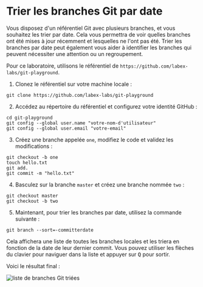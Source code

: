 # Trier les branches Git par date

Vous disposez d'un référentiel Git avec plusieurs branches, et vous souhaitez les trier par date. Cela vous permettra de voir quelles branches ont été mises à jour récemment et lesquelles ne l'ont pas été. Trier les branches par date peut également vous aider à identifier les branches qui peuvent nécessiter une attention ou un regroupement.

Pour ce laboratoire, utilisons le référentiel de `https://github.com/labex-labs/git-playground`.

1. Clonez le référentiel sur votre machine locale :

```shell
git clone https://github.com/labex-labs/git-playground
```

2. Accédez au répertoire du référentiel et configurez votre identité GitHub :

```shell
cd git-playground
git config --global user.name "votre-nom-d'utilisateur"
git config --global user.email "votre-email"
```

3. Créez une branche appelée `one`, modifiez le code et validez les modifications :

```shell
git checkout -b one
touch hello.txt
git add.
git commit -m "hello.txt"
```

4. Basculez sur la branche `master` et créez une branche nommée `two` :

```shell
git checkout master
git checkout -b two
```

5. Maintenant, pour trier les branches par date, utilisez la commande suivante :

```shell
git branch --sort=-committerdate
```

Cela affichera une liste de toutes les branches locales et les triera en fonction de la date de leur dernier commit. Vous pouvez utiliser les flèches du clavier pour naviguer dans la liste et appuyer sur <kbd>Q</kbd> pour sortir.

Voici le résultat final :

![liste de branches Git triées](../assets/challenge-sort-branches-by-date.png)
